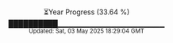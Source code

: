 <p align="center">
⏳Year Progress (33.64 %) <br>
██████████▁▁▁▁▁▁▁▁▁▁▁▁▁▁▁▁▁▁▁▁ <br>
<sub>Updated: Sat, 03 May 2025 18:29:04 GMT</sub>
</p>


